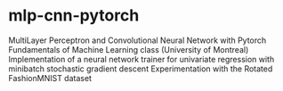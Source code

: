# mlp-cnn-pytorch
MultiLayer Perceptron and Convolutional Neural Network with Pytorch
Fundamentals of Machine Learning class (University of Montreal)
Implementation of a neural network trainer for univariate regression with minibatch stochastic gradient descent
Experimentation with the Rotated FashionMNIST dataset
